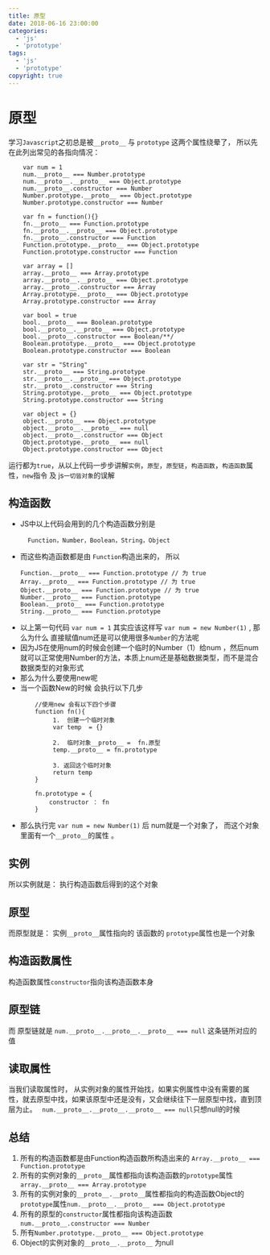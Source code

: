 ```yaml
---
title: 原型
date: 2018-06-16 23:00:00
categories:
  - 'js'
  - 'prototype'
tags:
  - 'js'
  - 'prototype'
copyright: true
---
```


# 原型

学习`Javascript`之初总是被`__proto__` 与 `prototype` 这两个属性绕晕了， 所以先在此列出常见的各指向情况：
```
	var num = 1
    num.__proto__ === Number.prototype
    num.__proto__.__proto__ === Object.prototype
    num.__proto__.constructor === Number
    Number.prototype.__proto__ === Object.prototype
    Number.prototype.constructor === Number
    
    var fn = function(){}
    fn.__proto__ === Function.prototype
    fn.__proto__.__proto__ === Object.prototype
    fn.__proto__.constructor === Function
    Function.prototype.__proto__ === Object.prototype
    Function.prototype.constructor === Function

    var array = []
    array.__proto__ === Array.prototype
    array.__proto__.__proto__ === Object.prototype
    array.__proto__.constructor === Array
    Array.prototype.__proto__ === Object.prototype
    Array.prototype.constructor === Array

    var bool = true
    bool.__proto__ === Boolean.prototype
    bool.__proto__.__proto__ === Object.prototype
    bool.__proto__.constructor === Boolean/**/
    Boolean.prototype.__proto__ === Object.prototype
    Boolean.prototype.constructor === Boolean

    var str = "String"
    str.__proto__ === String.prototype
    str.__proto__.__proto__ === Object.prototype
    str.__proto__.constructor === String
    String.prototype.__proto__ === Object.prototype
    String.prototype.constructor === String
    
    var object = {}
    object.__proto__ === Object.prototype
    object.__proto__.__proto__ === null
    object.__proto__.constructor === Object
    Object.prototype.__proto__ === null
    Object.prototype.constructor === Object
```
运行都为`true`，从以上代码一步步讲解`实例`，`原型`，`原型链`，`构造函数`，`构造函数`属性，`new`指令 及 js`一切皆对象`的误解
##  构造函数
- JS中以上代码会用到的几个构造函数分别是
  ```
  	Function，Number，Boolean，String，Object
  ```
- 而这些构造函数都是由 `Function`构造出来的， 所以
	```
    Function.__proto__ === Function.prototype // 为 true
    Array.__proto__ === Function.prototype // 为 true
    Object.__proto__ === Function.prototype // 为 true
    Number.__proto__ === Function.prototype
    Boolean.__proto__ === Function.prototype
    String.__proto__ === Function.prototype
  ```
- 以上第一句代码 `var num = 1` 其实应该这样写 `var num = new Number(1)` , 那么为什么 直接赋值num还是可以使用很多`Number`的方法呢
- 因为JS在使用num的时候会创建一个临时的Number（1）给num ，然后num就可以正常使用Number的方法，本质上num还是基础数据类型，而不是混合数据类型的对象形式
- 那么为什么要使用new呢 
- 当一个函数New的时候 会执行以下几步
	```
    	//使用new 会有以下四个步骤
        function fn(){
             1.  创建一个临时对象
             var temp  = {}

             2.  临时对象__proto__ =  fn.原型
             temp.__proto__ = fn.prototype

             3. 返回这个临时对象
             return temp 
        }

        fn.prototype = {
            constructor ： fn
        }
  ```
- 那么执行完 `var num = new Number(1)` 后 num就是一个对象了， 而这个对象里面有一个`__proto__`的属性 。

## 实例
所以实例就是： 执行构造函数后得到的这个对象

## 原型 
而原型就是： 实例`__proto__`属性指向的 该函数的 `prototype`属性也是一个对象

## 构造函数属性
构造函数属性`constructor`指向该构造函数本身
## 原型链
而 原型链就是 `num.__proto__.__proto__.__proto__ === null` 这条链所对应的值

## 读取属性
当我们读取属性时， 从实例对象的属性开始找，如果实例属性中没有需要的属性，就去原型中找，如果该原型中还是没有，又会继续往下一层原型中找，直到顶层为止。 ` num.__proto__.__proto__.__proto__ === null`只想null的时候

## 总结
1. 所有的构造函数都是由Function构造函数所构造出来的 `Array.__proto__ === Function.prototype`
2. 所有的实例对象的`__proto__`属性都指向该构造函数的`prototype`属性`array.__proto__ === Array.prototype`
3. 所有的实例对象的`__proto__.__proto__`属性都指向的构造函数Object的`prototype`属性`num.__proto__.__proto__ === Object.prototype`
4. 所有的原型的`constructor`属性都指向该构造函数`num.__proto__.constructor === Number`
5. 所有`Number.prototype.__proto__ === Object.prototype`
6. Object的实例对象的`__proto__.__proto__` 为null